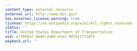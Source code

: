 ```yaml
---
content_type: external-resource
external_url: http://www.dot.gov/
has_external_license_warning: true
license: https://en.wikipedia.org/wiki/All_rights_reserved
status: ''
title: United States Department of Transportation
uid: e7f866a7-0e40-4a88-81e1-98fd117318fb
wayback_url: ''
---
```

